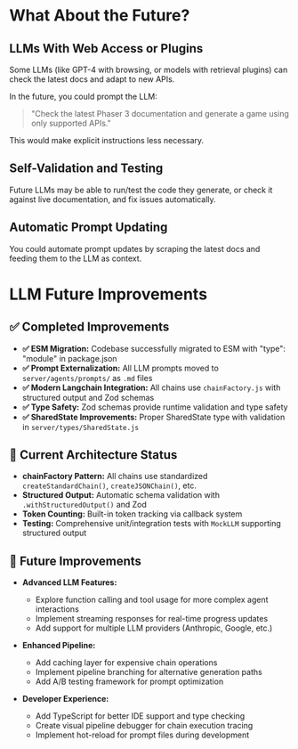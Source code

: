 # What About the Future?

## LLMs With Web Access or Plugins
Some LLMs (like GPT-4 with browsing, or models with retrieval plugins) can check the latest docs and adapt to new APIs.

In the future, you could prompt the LLM:
> "Check the latest Phaser 3 documentation and generate a game using only supported APIs."

This would make explicit instructions less necessary.

## Self-Validation and Testing
Future LLMs may be able to run/test the code they generate, or check it against live documentation, and fix issues automatically.

## Automatic Prompt Updating
You could automate prompt updates by scraping the latest docs and feeding them to the LLM as context.

# LLM Future Improvements

## ✅ Completed Improvements

- **✅ ESM Migration:** Codebase successfully migrated to ESM with "type": "module" in package.json
- **✅ Prompt Externalization:** All LLM prompts moved to `server/agents/prompts/` as `.md` files
- **✅ Modern Langchain Integration:** All chains use `chainFactory.js` with structured output and Zod schemas
- **✅ Type Safety:** Zod schemas provide runtime validation and type safety
- **✅ SharedState Improvements:** Proper SharedState type with validation in `server/types/SharedState.js`

## 🚧 Current Architecture Status

- **chainFactory Pattern:** All chains use standardized `createStandardChain()`, `createJSONChain()`, etc.
- **Structured Output:** Automatic schema validation with `.withStructuredOutput()` and Zod
- **Token Counting:** Built-in token tracking via callback system
- **Testing:** Comprehensive unit/integration tests with `MockLLM` supporting structured output

## 🔮 Future Improvements

- **Advanced LLM Features:**
  - Explore function calling and tool usage for more complex agent interactions
  - Implement streaming responses for real-time progress updates
  - Add support for multiple LLM providers (Anthropic, Google, etc.)

- **Enhanced Pipeline:**
  - Add caching layer for expensive chain operations
  - Implement pipeline branching for alternative generation paths
  - Add A/B testing framework for prompt optimization

- **Developer Experience:**
  - Add TypeScript for better IDE support and type checking
  - Create visual pipeline debugger for chain execution tracing
  - Implement hot-reload for prompt files during development 